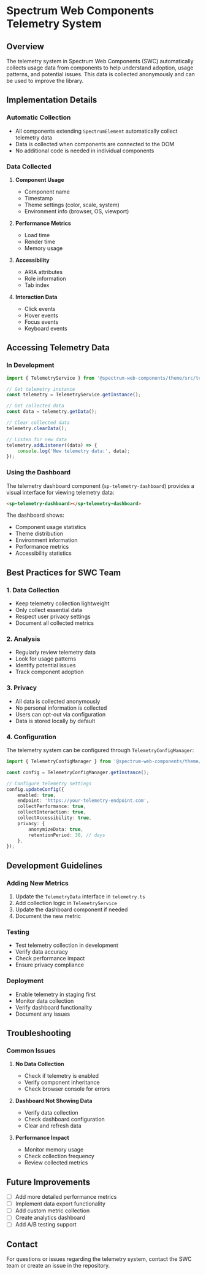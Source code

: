 # Spectrum Web Components Telemetry System

## Overview

The telemetry system in Spectrum Web Components (SWC) automatically collects usage data from components to help understand adoption, usage patterns, and potential issues. This data is collected anonymously and can be used to improve the library.

## Implementation Details

### Automatic Collection

- All components extending `SpectrumElement` automatically collect telemetry data
- Data is collected when components are connected to the DOM
- No additional code is needed in individual components

### Data Collected

1. **Component Usage**

    - Component name
    - Timestamp
    - Theme settings (color, scale, system)
    - Environment info (browser, OS, viewport)

2. **Performance Metrics**

    - Load time
    - Render time
    - Memory usage

3. **Accessibility**

    - ARIA attributes
    - Role information
    - Tab index

4. **Interaction Data**
    - Click events
    - Hover events
    - Focus events
    - Keyboard events

## Accessing Telemetry Data

### In Development

```typescript
import { TelemetryService } from '@spectrum-web-components/theme/src/telemetry.js';

// Get telemetry instance
const telemetry = TelemetryService.getInstance();

// Get collected data
const data = telemetry.getData();

// Clear collected data
telemetry.clearData();

// Listen for new data
telemetry.addListener((data) => {
    console.log('New telemetry data:', data);
});
```

### Using the Dashboard

The telemetry dashboard component (`sp-telemetry-dashboard`) provides a visual interface for viewing telemetry data:

```html
<sp-telemetry-dashboard></sp-telemetry-dashboard>
```

The dashboard shows:

- Component usage statistics
- Theme distribution
- Environment information
- Performance metrics
- Accessibility statistics

## Best Practices for SWC Team

### 1. Data Collection

- Keep telemetry collection lightweight
- Only collect essential data
- Respect user privacy settings
- Document all collected metrics

### 2. Analysis

- Regularly review telemetry data
- Look for usage patterns
- Identify potential issues
- Track component adoption

### 3. Privacy

- All data is collected anonymously
- No personal information is collected
- Users can opt-out via configuration
- Data is stored locally by default

### 4. Configuration

The telemetry system can be configured through `TelemetryConfigManager`:

```typescript
import { TelemetryConfigManager } from '@spectrum-web-components/theme/src/telemetry-config.js';

const config = TelemetryConfigManager.getInstance();

// Configure telemetry settings
config.updateConfig({
    enabled: true,
    endpoint: 'https://your-telemetry-endpoint.com',
    collectPerformance: true,
    collectInteraction: true,
    collectAccessibility: true,
    privacy: {
        anonymizeData: true,
        retentionPeriod: 30, // days
    },
});
```

## Development Guidelines

### Adding New Metrics

1. Update the `TelemetryData` interface in `telemetry.ts`
2. Add collection logic in `TelemetryService`
3. Update the dashboard component if needed
4. Document the new metric

### Testing

- Test telemetry collection in development
- Verify data accuracy
- Check performance impact
- Ensure privacy compliance

### Deployment

- Enable telemetry in staging first
- Monitor data collection
- Verify dashboard functionality
- Document any issues

## Troubleshooting

### Common Issues

1. **No Data Collection**

    - Check if telemetry is enabled
    - Verify component inheritance
    - Check browser console for errors

2. **Dashboard Not Showing Data**

    - Verify data collection
    - Check dashboard configuration
    - Clear and refresh data

3. **Performance Impact**
    - Monitor memory usage
    - Check collection frequency
    - Review collected metrics

## Future Improvements

- [ ] Add more detailed performance metrics
- [ ] Implement data export functionality
- [ ] Add custom metric collection
- [ ] Create analytics dashboard
- [ ] Add A/B testing support

## Contact

For questions or issues regarding the telemetry system, contact the SWC team or create an issue in the repository.

